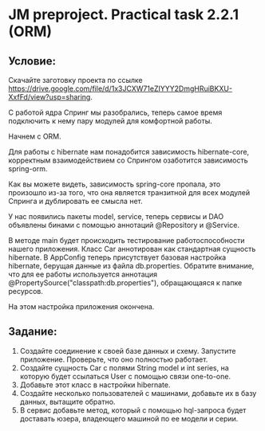 # JM preproject. Practical task 2.2.1 (ORM)

## Условие:

Скачайте заготовку проекта по ссылке https://drive.google.com/file/d/1x3JCXW71eZIYYY2DmgHRuiBKXU-XxfFd/view?usp=sharing.

С работой ядра Спринг мы разобрались, теперь самое время подключить к нему пару модулей для комфортной работы.

Начнем с ORM.

Для работы с hibernate нам понадобится зависимость hibernate-core, корректным взаимодействием со Спрингом озаботится зависимость spring-orm.

Как вы можете видеть, зависимость spring-core пропала, это произошло из-за того, что она является транзитной для всех модулей Спринга и дублировать ее смысла нет.

У нас появились пакеты model, service, теперь сервисы и DAO объявлены бинами с помощью аннотаций @Repository и @Service.

В методе main будет происходить тестирование работоспособности нашего приложения. Класс Car аннотирован как стандартная сущность hibernate. В AppConfig теперь присутствует базовая настройка hibernate, берущая данные из файла db.properties. Обратите внимание, что для ее работы используется аннотация @PropertySource("classpath:db.properties"), обращающаяся к папке ресурсов.

На этом настройка приложения окончена.

## Задание:

1. Создайте соединение к своей базе данных и схему. Запустите приложение. Проверьте, что оно полностью работает.
2. Создайте сущность Car с полями String model и int series, на которую будет ссылаться User с помощью связи one-to-one.
3. Добавьте этот класс в настройки hibernate.
4. Создайте несколько пользователей с машинами, добавьте их в базу данных, вытащите обратно.
5. В сервис добавьте метод, который с помощью hql-запроса будет доставать юзера, владеющего машиной по ее модели и серии.
